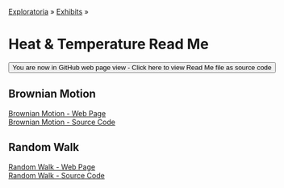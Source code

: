 [Exploratoria]( http://exploratoria.github.io ) &raquo; [Exhibits]( http://exploratoria.github.io/exhibits/ ) &raquo;

Heat & Temperature Read Me
====

<span style="display: none"> [You are now in GitHub source code view - Click here to view Read Me file as a web page]( http://exploratoria.github.io/exhibits/heat/index.html 'View file as a web page' ) </span>
<input type=button value="You are now in GitHub web page view - Click here to view Read Me file as source code" onclick="window.location.href='https://github.com/exploratoria/exploratoria.github.io/tree/master/exhibits/heat/'" />

## Brownian Motion

[Brownian Motion - Web Page]( http://exploratoria.github.io/exhibits/heat/brownian-motion/index.html )  
[Brownian Motion - Source Code]( https://github.com/exploratoria/exploratoria.github.io/tree/master/exhibits/heat/brownian-motion/ )

## Random Walk

[Random Walk - Web Page]( http://exploratoria.github.io/exhibits/heat/random-walk/index.html )  
[Random Walk - Source Code]( https://github.com/exploratoria/exploratoria.github.io/tree/master/exhibits/heat/random-walk/ )
